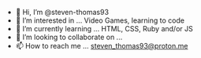 - 👋 Hi, I’m @steven-thomas93
- 👀 I’m interested in ... Video Games, learning to code
- 🌱 I’m currently learning ... HTML, CSS, Ruby and/or JS
- 💞️ I’m looking to collaborate on ...
- 📫 How to reach me ... steven_thomas93@proton.me

<!---
steven-thomas93/steven-thomas93 is a ✨ special ✨ repository because its `README.md` (this file) appears on your GitHub profile.
You can click the Preview link to take a look at your changes.
--->
